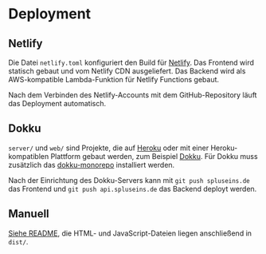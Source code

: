 # Deployment

## Netlify

Die Datei `netlify.toml` konfiguriert den Build für [Netlify](https://www.netlify.com).
Das Frontend wird statisch gebaut und vom Netlify CDN ausgeliefert.
Das Backend wird als AWS-kompatible Lambda-Funktion für Netlify Functions gebaut.

Nach dem Verbinden des Netlify-Accounts mit dem GitHub-Repository läuft das Deployment automatisch.

## Dokku

`server/` und `web/` sind Projekte, die auf [Heroku](https://heroku.com) oder mit einer Heroku-kompatiblen Plattform gebaut werden, zum Beispiel [Dokku](https://dokku.viewdocs.io).
Für Dokku muss zusätzlich das [dokku-monorepo](https://github.com/notpushkin/dokku-monorepo/) installiert werden.

Nach der Einrichtung des Dokku-Servers kann mit `git push spluseins.de` das Frontend und `git push api.spluseins.de` das Backend deployt werden.

## Manuell

[Siehe README](https://github.com/SplusEins/SplusEins), die HTML- und JavaScript-Dateien liegen anschließend in `dist/`.
